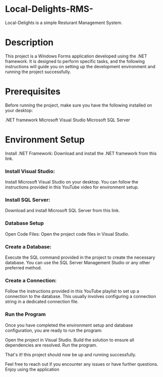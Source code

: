 # Local-Delights-RMS-
Local-Delights is a simple Resturant Management System.
# Description
This project is a Windows Forms application developed using the .NET framework. It is designed to perform specific tasks, and the following instructions will guide you on setting up the development environment and running the project successfully.

# Prerequisites
Before running the project, make sure you have the following installed on your desktop:

.NET framework
Microsoft Visual Studio
Microsoft SQL Server
# Environment Setup
Install .NET Framework:
Download and install the .NET framework from this link.

### Install Visual Studio:
Install Microsoft Visual Studio on your desktop. You can follow the instructions provided in this YouTube video for environment setup.

### Install SQL Server:
Download and install Microsoft SQL Server from this link.

### Database Setup
Open Code Files:
Open the project code files in Visual Studio.

### Create a Database:
Execute the SQL command provided in the project to create the necessary database. You can use the SQL Server Management Studio or any other preferred method.

### Create a Connection:
Follow the instructions provided in this YouTube playlist to set up a connection to the database. This usually involves configuring a connection string in a dedicated connection file.

### Run the Program
Once you have completed the environment setup and database configuration, you are ready to run the program:

Open the project in Visual Studio.
Build the solution to ensure all dependencies are resolved.
Run the program.

That's it! this project should now be up and running successfully.

Feel free to reach out if you encounter any issues or have further questions. Enjoy using the application
